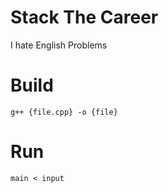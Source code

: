 # Stack The Career

I hate English Problems

# Build

`g++ {file.cpp} -o {file}`

# Run

`main < input`
